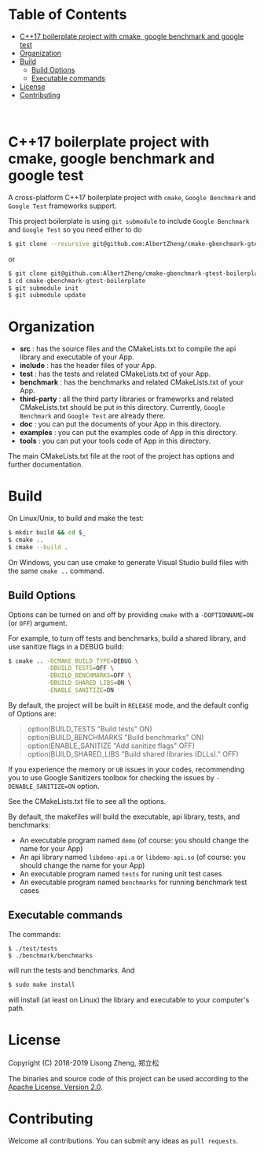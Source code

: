 # Table of Contents <!-- omit in toc -->

- [C++17 boilerplate project with cmake, google benchmark and google test](#c17-boilerplate-project-with-cmake-google-benchmark-and-google-test)
- [Organization](#organization)
- [Build](#build)
  - [Build Options](#build-options)
  - [Executable commands](#executable-commands)
- [License](#license)
- [Contributing](#contributing)

<br>

# C++17 boilerplate project with cmake, google benchmark and google test

A cross-platform C++17 boilerplate project with ``cmake``, ``Google Benchmark`` and ``Google Test`` frameworks support.

This project boilerplate is using ``git submodule`` to include ``Google Benchmark`` and ``Google Test`` so you
need either to do
    
```bash
$ git clone --recursive git@github.com:AlbertZheng/cmake-gbenchmark-gtest-boilerplate.git
```

or

```bash
$ git clone git@github.com:AlbertZheng/cmake-gbenchmark-gtest-boilerplate.git
$ cd cmake-gbenchmark-gtest-boilerplate
$ git submodule init
$ git submodule update
```


# Organization

* **src** : has the source files and the CMakeLists.txt to compile the api library and executable of your App.
* **include** : has the header files of your App.
* **test** : has the tests and related CMakeLists.txt of your App.
* **benchmark** : has the benchmarks and related CMakeLists.txt of your App.
* **third-party** : all the third party libraries or frameworks and related CMakeLists.txt should be put in this directory. Currently, ``Google Benchmark`` and ``Google Test`` are already there. 
* **doc** : you can put the documents of your App in this directory.
* **examples** : you can put the examples code of App in this directory.
* **tools** : you can put your tools code of App in this directory.


The main CMakeLists.txt file at the root of the project has options and further documentation.


# Build

On Linux/Unix, to build and make the test:

```bash
$ mkdir build && cd $_
$ cmake ..
$ cmake --build .
```

On Windows, you can use cmake to generate Visual Studio build files with the same ``cmake ..`` command.


## Build Options

Options can be turned on and off by providing ``cmake`` with a ``-DOPTIONNAME=ON`` (or ``OFF``) argument. 

For example, to turn off tests and benchmarks, build a shared library, and use sanitize flags in a DEBUG build:
```bash
$ cmake .. -DCMAKE_BUILD_TYPE=DEBUG \
           -DBUILD_TESTS=OFF \
           -DBUILD_BENCHMARKS=OFF \
           -DBUILD_SHARED_LIBS=ON \
           -ENABLE_SANITIZE=ON
```

By default, the project will be built in ``RELEASE`` mode, and the default config of Options are:
> option(BUILD_TESTS       "Build tests" ON)  
> option(BUILD_BENCHMARKS  "Build benchmarks" ON)   
> option(ENABLE_SANITIZE   "Add sanitize flags" OFF)  
> option(BUILD_SHARED_LIBS "Build shared libraries (DLLs)." OFF)  

If you experience the memory or ``UB`` issues in your codes, recommending you to use Google Sanitizers toolbox for checking the issues by ``-DENABLE_SANITIZE=ON`` option.

See the CMakeLists.txt file to see all the options.


By default, the makefiles will build the executable, api library, tests, and benchmarks: 
* An executable program named ``demo`` (of course: you should change the name for your App)
* An api library named ``libdemo-api.a`` or ``libdemo-api.so`` (of course: you should change the name for your App)
* An executable program named ``tests`` for runing unit test cases
* An executable program named ``benchmarks`` for running benchmark test cases


## Executable commands

The commands:    

```
$ ./test/tests
$ ./benchmark/benchmarks
```

will run the tests and benchmarks. And

```bash
$ sudo make install
```

will install (at least on Linux) the library and executable to your computer's path.


# License

Copyright (C) 2018-2019 Lisong Zheng, 郑立松

The binaries and source code of this project can be used according to the [Apache License, Version 2.0](http://www.apache.org/licenses/LICENSE-2.0.html).


# Contributing

Welcome all contributions. You can submit any ideas as ``pull requests``.
